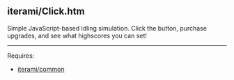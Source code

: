 iterami/Click.htm
-----------------

Simple JavaScript-based idling simulation. Click the button, purchase upgrades, and see what highscores you can set!

---

Requires:
* [iterami/common](https://github.com/iterami/common)

